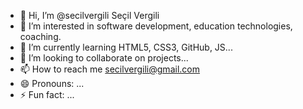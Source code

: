 - 👋 Hi, I’m @secilvergili Seçil Vergili
- 👀 I’m interested in software development, education technologies, coaching.
- 🌱 I’m currently learning HTML5, CSS3, GitHub, JS...
- 💞️ I’m looking to collaborate on projects...
- 📫 How to reach me secilvergili@gmail.com
- 😄 Pronouns: ...
- ⚡ Fun fact: ...

<!---
secilvergili/secilvergili is a ✨ special ✨ repository because its `README.md` (this file) appears on your GitHub profile.
You can click the Preview link to take a look at your changes.
--->
